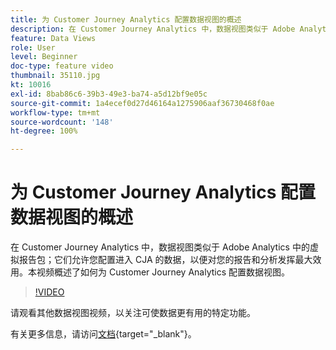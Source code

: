 ```yaml
---
title: 为 Customer Journey Analytics 配置数据视图的概述
description: 在 Customer Journey Analytics 中，数据视图类似于 Adobe Analytics 中的虚拟报告包；它们允许您配置进入 CJA 的数据，以便对您的报告和分析发挥最大效用。本视频概述了如何为 Customer Journey Analytics 配置数据视图。
feature: Data Views
role: User
level: Beginner
doc-type: feature video
thumbnail: 35110.jpg
kt: 10016
exl-id: 8bab86c6-39b3-49e3-ba74-a5d12bf9e05c
source-git-commit: 1a4ecef0d27d46164a1275906aaf36730468f0ae
workflow-type: tm+mt
source-wordcount: '148'
ht-degree: 100%

---
```


# 为 Customer Journey Analytics 配置数据视图的概述

在 Customer Journey Analytics 中，数据视图类似于 Adobe Analytics 中的虚拟报告包；它们允许您配置进入 CJA 的数据，以便对您的报告和分析发挥最大效用。本视频概述了如何为 Customer Journey Analytics 配置数据视图。

>[!VIDEO](https://video.tv.adobe.com/v/35110/?quality=12&learn=on)

请观看其他数据视图视频，以关注可使数据更有用的特定功能。

有关更多信息，请访问[文档](https://experienceleague.adobe.com/docs/analytics-platform/using/cja-dataviews/data-views.html?lang=zh-Hans){target="_blank"}。

